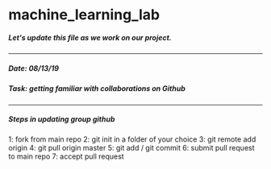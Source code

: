 # machine_learning_lab
##### Let's update this file as we work on our project.
-----------------------------------------------------
##### Date: 08/13/19

##### Task: getting familiar with collaborations on Github
-----------------------------------------------------
##### Steps in updating group github
1: fork from main repo
2: git init in a folder of your choice
3: git remote add origin <url>
4: git pull origin master
5: git add / git commit
6: submit pull request to main repo
7: accept pull request
